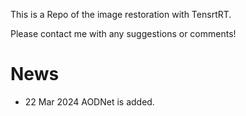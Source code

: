 This is a Repo of the image restoration with TensrtRT.

Please contact me with any suggestions or comments!

# News

- 22 Mar 2024 AODNet is added.

